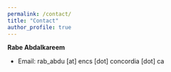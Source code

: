```yaml
---
permalink: /contact/
title: "Contact"
author_profile: true
---
```


**Rabe Abdalkareem**  
* Email: rab_abdu [at] encs [dot] concordia [dot] ca

